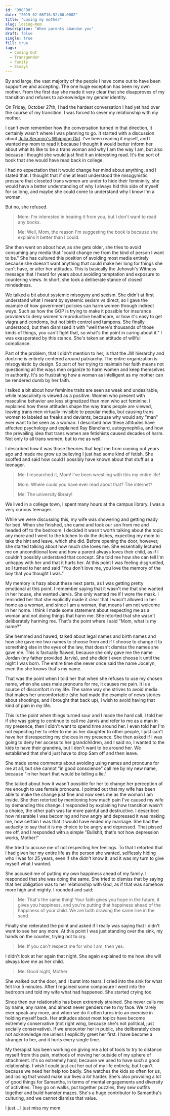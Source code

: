 ```yaml
---
id: "D9CFD0"
date: "2019-02-06T16:52:00.000Z"
title: "Losing my mother"
slug: losing-mom
description: "When parents abandon you"
draft: false
single: true
fill: true
tags:
  - Coming Out
  - Transgender
  - Family
  - Essays
---
```


By and large, the vast majority of the people I have come out to have been supportive and accepting. The one huge exception has been my own mother. From the first day she made it very clear that she disapproves of my transition and refuses to acknowledge my gender identity.

On Friday, October 27th, I had the hardest conversation I had yet had over the course of my transition. I was forced to sever my relationship with my mother.

I can't even remember how the conversation turned in that direction, it certainly wasn't where I was planning to go. It started with a discussion about [Julia Seranno's Whipping Girl](https://www.amazon.com/exec/obidos/ASIN/1580056229/curvyandtrans-20). I've been reading it myself, and I wanted my mom to read it because I thought it would better inform her about what its like to be a trans woman and why I am the way I am, but also because I thought she would just find it an interesting read. It's the sort of book that she would have read back in college.

I had no expectation that it would change her mind about anything, and I stated that. I thought that if she at least understood the misogynistic pressure that closeted trans women are under to hide their femininity, she would have a better understanding of why I always hid this side of myself for so long, and maybe she could come to understand why I know I'm a woman.

But no, she refused.

> Mom: I'm interested in hearing it from you, but I don't want to read any books.
>
> Me: Well, Mom, the reason I'm suggesting the book is because she explains it better than I could.

She then went on about how, as she gets older, she tries to avoid consuming any media that "could change me from the kind of person I want to be." She has cultured this position of avoiding most media entirely because she doesn't want anything that could make her long for things she can't have, or alter her attitudes.  This is basically the Jehovah's Witness message that I heard for years about avoiding temptation and exposure to countering views. In short, she took a deliberate stance of closed mindedness.

We talked a bit about systemic misogyny and sexism. She didn't at first understand what I meant by systemic sexism vs direct, so I gave the example of how government policies can harm women through indirect ways. Such as how the GOP is trying to make it possible for insurance providers to deny women's reproductive healthcare, or how it's easy to get viagra and condoms, but not birth control and tampons. She finally understood, but then dismissed it with "well there's thousands of those kinds of things, you can't fight that, so what's the point in caring about it." I was exasperated by this stance. She's taken an attitude of willful compliance.

Part of the problem, that I didn't mention to her, is that the JW hierarchy and doctrine is entirely centered around patriarchy. The entire organization is misogynistic by design. So part of her trying to maintain her faith means not questioning all the ways men organize to harm women and keep themselves in authority. It's so frustrating how a woman as intelligent as my mother can be rendered dumb by her faith.

I talked a bit about how feminine traits are seen as weak and undesirable, while masculinity is viewed as a positive. Women who present with masculine behavior are less stigmatized than men who act feminine. I explained how these attitudes shape the way trans people are viewed, leaving trans men virtually invisible to popular media, but causing trans women to labeled as freaks and deviants, because why would any "man" ever want to be seen as a woman. I described how these attitudes have affected psychology and explained Ray Blanchard, autogynephilia, and how the prevailing idea that trans women are fetishists caused decades of harm. Not only to all trans women, but to me as well.

I described how it was those theories that kept me from coming out years ago and made me grow up believing I just had some kind of fetish. She scoffed and said how could I possibly have known about that stuff as a teenager.

> Me: I researched it, Mom! I've been wrestling with this my entire life!
>
> Mom: Where could you have ever read about that? The internet?
>
> Me: The university library!

We lived in a college town, I spent many hours at the campus library. I was a very curious teenager.

While we were discussing this, my wife was showering and getting ready for bed. When she finished, she came and took our son from me and headed off to the bedroom. I decided it wasn't worth talking about the topic any more and I went to the kitchen to do the dishes, expecting my mom to take the hint and leave, which she did. Before opening the door, however, she started talking about how much she loves me. She essentially lectured me on unconditional love and how a parent always loves their child, as if I couldn't possibly understand that concept.  She told me how she can tell I'm unhappy with her and that it hurts her. At this point I was feeling disgruntled, so I turned to her and said "You don't love me, you love the memory of the boy that you thought I was."

My memory is hazy about these next parts, as I was getting pretty emotional at this point. I remember saying that it wasn't me that she wanted in her house, she wanted Jarvis. She only wanted me if I wore the mask. I reminded her that she explicitly made it clear that I wasn't allowed in her home as a woman, and since I am a woman, that means I am not welcome in her home. I think I made some statement about respecting me as a woman and not doing things that harm me. She retorted that she wasn't deliberately harming me. That's the point where I said "Mom, what is my name?"

She hemmed and hawed, talked about legal names and birth names and how she gave me two names to choose from and if I choose to change it to something else in the eyes of the law, that doesn't dismiss the names she gave me.  This is factually flawed, because she only gave me the name Jordan (my father provided Jarvis), and she didn't even choose it until the night I was born. The entire time she never once said the name Jocelyn, even tho she knows that's my name.

That was the point when I told her that when she refuses to use my chosen name, when she uses male pronouns for me, it causes me pain. It is a source of discomfort in my life. The same way she strives to avoid media that makes her uncomfortable (she had made the example of news stories about shootings, and I brought that back up), I wish to avoid having that kind of pain in my life.

This is the point when things turned sour and I made the hard call. I told her if she was going to continue to call me Jarvis and refer to me as a man in my presence, then I didn't want to spend time around her. I even told her I'm not expecting her to refer to me as her daughter to other people, I just can't have her disrespecting my choices in my presence. She then asked if I was going to deny her access to her grandchildren, and I said no, I wanted to the kids to have their grandma, but I don't want to be around her. We established that she'd just have to drop Sam off and then leave.

She made some comments about avoiding using names and pronouns for me at all, but she cannot "in good conscience" call me by my new name, because "in her heart that would be telling a lie."

She talked about how it wasn't possible for her to change her perception of me enough to use female pronouns. I pointed out that my wife has been able to make the change just fine and now sees me as the woman I am inside. She then retorted by mentioning how much pain I've caused my wife by demanding this change. I responded by explaining how transition wasn't a choice, the other path was far more painful and destructive. I described how miserable I was becoming and how angry and depressed it was making me, how certain I was that it would have ended my marriage. She had the audacity to say that it is my choice to be angry and depressed.  That pissed me off, and I responded with a simple "Bullshit, that's not how depression works, Mother!"

She tried to accuse me of not respecting her feelings. To that I retorted that I had given her my entire life as the person she wanted, selflessly hiding who I was for 25 years, even if she didn't know it, and it was my turn to give myself what I wanted.

She accused me of putting my own happiness ahead of my family. I responded that she was doing the same. She tried to dismiss that by saying that her obligation was to her relationship with God, as if that was somehow more high and mighty. I rounded and said:

> Me: That's the same thing! Your faith gives you hope in the future, it gives you happiness, and you're putting that happiness ahead of the happiness of your child. We are both drawing the same line in the sand.

Finally she reiterated the point and asked if I really was saying that I didn't want to see her any more. At this point I was just standing over the sink, my hands on the counter, trying not to cry.

> Me: If you can't respect me for who I am, then yes.

I didn't look at her again that night. She again explained to me how she will always love me as her child.

> Me: Good night, Mother

She walked out the door, and I burst into tears. I cried into the sink for what felt like 5 minutes. After I regained some composure I went into the bedroom and told my wife what had happened. She started crying too

Since then our relationship has been extremely strained. She never calls me by name, any name, and almost never genders me to my face. We rarely ever speak any more, and when we do it often turns into an exercise in holding myself back. Her attitudes about most topics have become extremely conservative (not right wing, because she's not political, just socially conservative). If we encounter her in public, she deliberately does not acknowledge me unless I explicitly greet her first. I have become a stranger to her, and it hurts every single time.

My therapist has been working on giving me a lot of tools to try to distance myself from this pain, methods of moving her outside of my sphere of attachment. It's so extremely hard, because we used to have such a good relationship. I wish I could just cut her out of my life entirely, but I can't because we need her help too badly. She watches the kids so often for us, and losing that would make our lives a _lot_ harder. She's also providing a lot of good things for Samantha, in terms of mental engagements and diversity of activities. They go on walks, put together puzzles, they sew outfits together and build hamster mazes. She's a huge contributor to Samantha's culturing, and we cannot dismiss that value.

I just... I just miss my mom.
